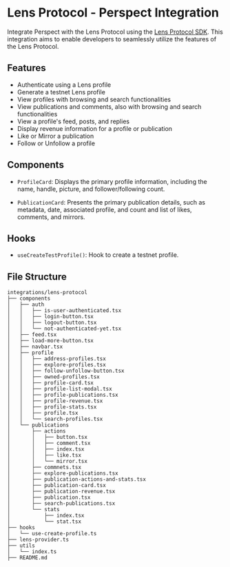 # Lens Protocol - Perspect Integration

Integrate Perspect with the Lens Protocol using the [Lens Protocol SDK](https://github.com/lens-protocol/lens-sdk). This integration aims to enable developers to seamlessly utilize the features of the Lens Protocol.

## Features

- Authenticate using a Lens profile
- Generate a testnet Lens profile
- View profiles with browsing and search functionalities
- View publications and comments, also with browsing and search functionalities
- View a profile's feed, posts, and replies
- Display revenue information for a profile or publication
- Like or Mirror a publication
- Follow or Unfollow a profile

## Components

- `ProfileCard`: Displays the primary profile information, including the name, handle, picture, and follower/following count.

- `PublicationCard`: Presents the primary publication details, such as metadata, date, associated profile, and count and list of likes, comments, and mirrors.

## Hooks

- `useCreateTestProfile()`: Hook to create a testnet profile.

## File Structure

```
integrations/lens-protocol
├── components
│   ├── auth
│   │   ├── is-user-authenticated.tsx
│   │   ├── login-button.tsx
│   │   ├── logout-button.tsx
│   │   └── not-authenticated-yet.tsx
│   ├── feed.tsx
│   ├── load-more-button.tsx
│   ├── navbar.tsx
│   ├── profile
│   │   ├── address-profiles.tsx
│   │   ├── explore-profiles.tsx
│   │   ├── follow-unfollow-button.tsx
│   │   ├── owned-profiles.tsx
│   │   ├── profile-card.tsx
│   │   ├── profile-list-modal.tsx
│   │   ├── profile-publications.tsx
│   │   ├── profile-revenue.tsx
│   │   ├── profile-stats.tsx
│   │   ├── profile.tsx
│   │   └── search-profiles.tsx
│   └── publications
│       ├── actions
│       │   ├── button.tsx
│       │   ├── comment.tsx
│       │   ├── index.tsx
│       │   ├── like.tsx
│       │   └── mirror.tsx
│       ├── commnets.tsx
│       ├── explore-publications.tsx
│       ├── publication-actions-and-stats.tsx
│       ├── publication-card.tsx
│       ├── publication-revenue.tsx
│       ├── publication.tsx
│       ├── search-publications.tsx
│       └── stats
│           ├── index.tsx
│           └── stat.tsx
├── hooks
│   └── use-create-profile.ts
├── lens-provider.ts
├── utils
│   └── index.ts
├── README.md
```
